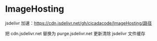 # ImageHosting
jsdelivr 加速：https://cdn.jsdelivr.net/gh/cicadacode/ImageHosting/路径

把 cdn.jsdelivr.net 替换为 purge.jsdelivr.net 更新清除 jsdelivr 文件缓存
